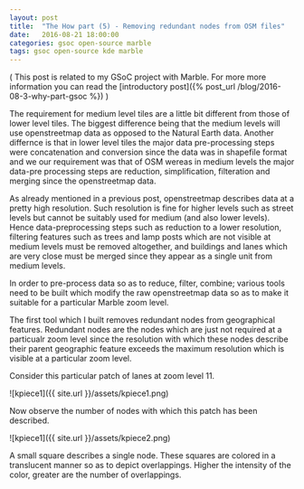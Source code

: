 ```yaml
---
layout: post
title:  "The How part (5) - Removing redundant nodes from OSM files"
date:   2016-08-21 18:00:00
categories: gsoc open-source marble 
tags: gsoc open-source kde marble
---
```


( This post is related to my GSoC project with Marble. For more more information you can read the [introductory post]({% post_url /blog/2016-08-3-why-part-gsoc %}) )

The requirement for medium level tiles are a little bit different from those of lower level tiles. The biggest difference being that the medium levels will use openstreetmap data as opposed to the Natural Earth data. Another differnce is that in lower level tiles the major data pre-processing steps were concatenation and conversion since the data was in shapefile format and we our requirement was that of OSM wereas in medium levels the major data-pre processing steps are reduction, simplification, filteration and merging since the openstreetmap data.

As already mentioned in a previous post, openstreetmap describes data at a pretty high resolution. Such resolution is fine for higher levels such as street levels but cannot be suitably used for medium (and also lower levels). Hence data-preprocessing steps such as reduction to a lower resolution, filtering features such as trees and lamp posts which are not visible at medium levels must be removed altogether, and buildings and lanes which are very close must be merged since they appear as a single unit from medium levels.

In order to pre-process data so as to reduce, filter, combine; various tools need to be built which modify the raw openstreetmap data so as to make it suitable for a particular Marble zoom level.

The first tool which I built removes redundant nodes from geographical features. Redundant nodes are the nodes which are just not required at a particualr zoom level since the resolution with which these nodes describe their parent geographic feature exceeds the maximum resolution which is visible at a particular zoom level.

Consider this particular patch of lanes at zoom level 11.

![kpiece1]({{ site.url }}/assets/kpiece1.png)

Now observe the number of nodes with which this patch has been described.

![kpiece1]({{ site.url }}/assets/kpiece2.png)

A small square describes a single node. These squares are colored in a translucent manner so as to depict overlappings. Higher the intensity of the color, greater are the number of overlappings. 





